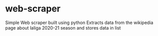 # web-scraper
Simple Web scraper built using python
Extracts data from the wikipedia page about laliga 2020-21 season and stores data in list
